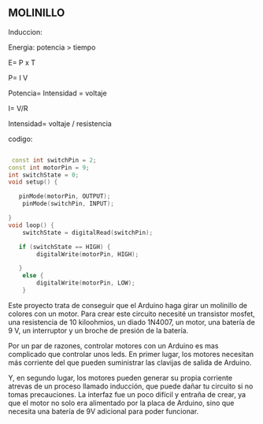 ## MOLINILLO

Induccion:

Energia: potencia > tiempo

E= P x T

P= I V

Potencia= Intensidad = voltaje

I= V/R

Intensidad= voltaje / resistencia

codigo:
```c++

 const int switchPin = 2;
const int motorPin = 9;
int switchState = 0;
void setup() {

   pinMode(motorPin, OUTPUT);
    pinMode(switchPin, INPUT);

}
void loop() {
    switchState = digitalRead(switchPin);

   if (switchState == HIGH) {
        digitalWrite(motorPin, HIGH);

   }
    else {
        digitalWrite(motorPin, LOW);
    }

```


Este proyecto trata de conseguir que el Arduino haga girar un molinillo de colores con un motor.
Para crear este circuito necesité un transistor mosfet, una resistencia de 10 kiloohmios, un diado 1N4007, un motor, una batería de 9 V, un interruptor y un broche de presión de la batería.

Por un par de razones, controlar motores con un Arduino es mas complicado que controlar unos leds. En primer lugar, los motores necesitan más corriente del que pueden suministrar las clavijas de salida de Arduino.

Y, en segundo lugar, los motores pueden generar su propia corriente atrevas de un proceso llamado inducción, que puede dañar tu circuito si no tomas precauciones.
La interfaz fue un poco difícil y entraña de crear, ya que el motor no solo era alimentado por la placa de Arduino, sino que necesita una batería de 9V adicional para poder funcionar.




